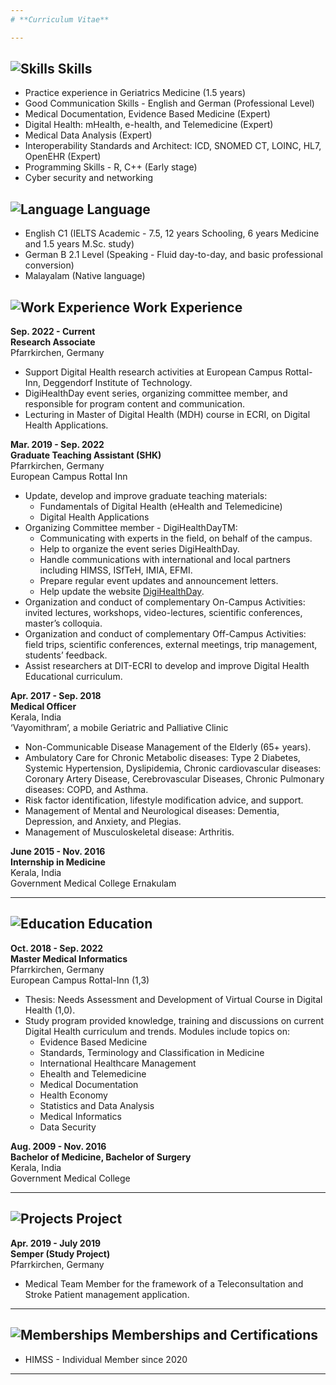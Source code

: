 ```yaml
---
# **Curriculum Vitae**

---
```


## ![Skills](https://img.icons8.com/ios/24/000000/medal.png) Skills

- Practice experience in Geriatrics Medicine (1.5 years)
- Good Communication Skills - English and German (Professional Level)
- Medical Documentation, Evidence Based Medicine (Expert)
- Digital Health: mHealth, e-health, and Telemedicine (Expert)
- Medical Data Analysis (Expert)
- Interoperability Standards and Architect: ICD, SNOMED CT, LOINC, HL7, OpenEHR (Expert)
- Programming Skills - R, C++ (Early stage)
- Cyber security and networking 

## ![Language](https://img.icons8.com/ios/24/000000/language.png) Language

- English C1 (IELTS Academic - 7.5, 12 years Schooling, 6 years Medicine and 1.5 years M.Sc. study)
- German B 2.1 Level (Speaking - Fluid day-to-day, and basic professional conversion)
- Malayalam (Native language)

## ![Work Experience](https://img.icons8.com/ios/24/000000/briefcase.png) Work Experience

**Sep. 2022 - Current**  
**Research Associate**  
Pfarrkirchen, Germany  

- Support Digital Health research activities at European Campus Rottal-Inn, Deggendorf Institute of Technology.
- DigiHealthDay event series, organizing committee member, and responsible for program content and communication.
- Lecturing in Master of Digital Health (MDH) course in ECRI, on Digital Health Applications.

**Mar. 2019 - Sep. 2022**  
**Graduate Teaching Assistant (SHK)**  
Pfarrkirchen, Germany  
European Campus Rottal Inn

- Update, develop and improve graduate teaching materials:
  - Fundamentals of Digital Health (eHealth and Telemedicine)
  - Digital Health Applications
- Organizing Committee member - DigiHealthDayTM:
  - Communicating with experts in the field, on behalf of the campus.
  - Help to organize the event series DigiHealthDay.
  - Handle communications with international and local partners including HIMSS, ISfTeH, IMIA, EFMI.
  - Prepare regular event updates and announcement letters.
  - Help update the website [DigiHealthDay](https://www.th-deg.de/digihealthday).
- Organization and conduct of complementary On-Campus Activities: invited lectures, workshops, video-lectures, scientific conferences, master’s colloquia.
- Organization and conduct of complementary Off-Campus Activities: field trips, scientific conferences, external meetings, trip management, students’ feedback.
- Assist researchers at DIT-ECRI to develop and improve Digital Health Educational curriculum.

**Apr. 2017 - Sep. 2018**  
**Medical Officer**  
Kerala, India  
‘Vayomithram’, a mobile Geriatric and Palliative Clinic

- Non-Communicable Disease Management of the Elderly (65+ years).
- Ambulatory Care for Chronic Metabolic diseases: Type 2 Diabetes, Systemic Hypertension, Dyslipidemia, Chronic cardiovascular diseases: Coronary Artery Disease, Cerebrovascular Diseases, Chronic Pulmonary diseases: COPD, and Asthma.
- Risk factor identification, lifestyle modification advice, and support.
- Management of Mental and Neurological diseases: Dementia, Depression, and Anxiety, and Plegias.
- Management of Musculoskeletal disease: Arthritis.

**June 2015 - Nov. 2016**  
**Internship in Medicine**  
Kerala, India  
Government Medical College Ernakulam

---

## ![Education](https://img.icons8.com/ios/24/000000/school.png) Education

**Oct. 2018 - Sep. 2022**  
**Master Medical Informatics**  
Pfarrkirchen, Germany  
European Campus Rottal-Inn (1,3)

- Thesis: Needs Assessment and Development of Virtual Course in Digital Health (1,0).
- Study program provided knowledge, training and discussions on current Digital Health curriculum and trends. Modules include topics on:
  - Evidence Based Medicine
  - Standards, Terminology and Classification in Medicine
  - International Healthcare Management
  - Ehealth and Telemedicine
  - Medical Documentation
  - Health Economy
  - Statistics and Data Analysis
  - Medical Informatics
  - Data Security

**Aug. 2009 - Nov. 2016**  
**Bachelor of Medicine, Bachelor of Surgery**  
Kerala, India  
Government Medical College

---

## ![Projects](https://img.icons8.com/ios/24/000000/project.png) Project

**Apr. 2019 - July 2019**  
**Semper (Study Project)**  
Pfarrkirchen, Germany

- Medical Team Member for the framework of a Teleconsultation and Stroke Patient management application.

---

## ![Memberships](https://img.icons8.com/ios/24/000000/membership-card.png) Memberships and Certifications

- HIMSS - Individual Member since 2020  

---